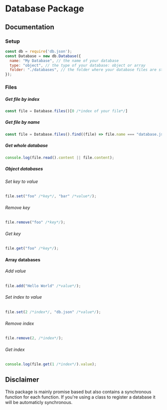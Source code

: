 # Database Package

## Documentation
### Setup
```js
const db = require('db.json');
const Database = new db.Database({
  name: "My Database", // the name of your database
  type: "object", // the type of your database: object or array
  folder: "./databases", // the folder where your database files are stored
});
```

### Files
##### Get file by index
```js
const file = Database.files()[0 /*index of your file*/]
```

##### Get file by name
```js
const file = Database.files().find((file) => file.name === "database.json" /*Name of your file*/);
```

##### Get whole database
```js
console.log(file.read().content || file.content);
```

##### Object databases
###### Set key to value
```js
file.set("foo" /*key*/, "bar" /*value*/);
```

###### Remove key
```js
file.remove("foo" /*key*/);
```

###### Get key
```js
file.get("foo" /*key*/);
```

#### Array databases
###### Add value
```js
file.add("Hello World" /*value*/);
```

###### Set index to value
```js
file.set(2 /*index*/, "db.json" /*value*/);
```

###### Remove index
```js
file.remove(2, /*index*/);
```

###### Get index
```js
console.log(file.get(1 /*index*/).value);
```

## Disclaimer
This package is mainly promise based but also contains a synchronous function for each function. If you're using a class to register a database it will be automaticly synchronous.
